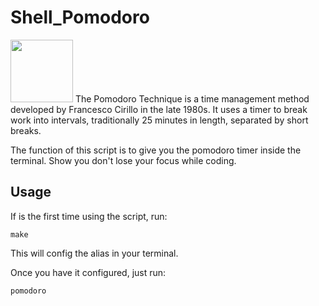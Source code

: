 # Shell_Pomodoro

<img src="https://img.gs/czjpqfbdkz/full/https://github.com/rubik/pomodoro-rs/raw/master/images/logo.png" height=100px>
The Pomodoro Technique is a time management method developed by Francesco Cirillo in the late 1980s. It uses a timer to break work into intervals, traditionally 25 minutes in length, separated by short breaks.

The function of this script is to give you the pomodoro timer inside the terminal. Show you don't lose your focus while coding.

## Usage
If is the first time using the script, run:

```make```

This will config the alias in your terminal.

Once you have it configured, just run:

```pomodoro```

